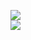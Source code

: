 [![](https://img.shields.io/badge/Made%20With-Github%20Spray-lightgrey.svg?style=for-the-badge&logo=github)](https://github.com/Annihil/github-spray#31913)  
[![](https://i.imgur.com/2DrTn0Z.gif)](https://github.com/Annihil/github-spray)